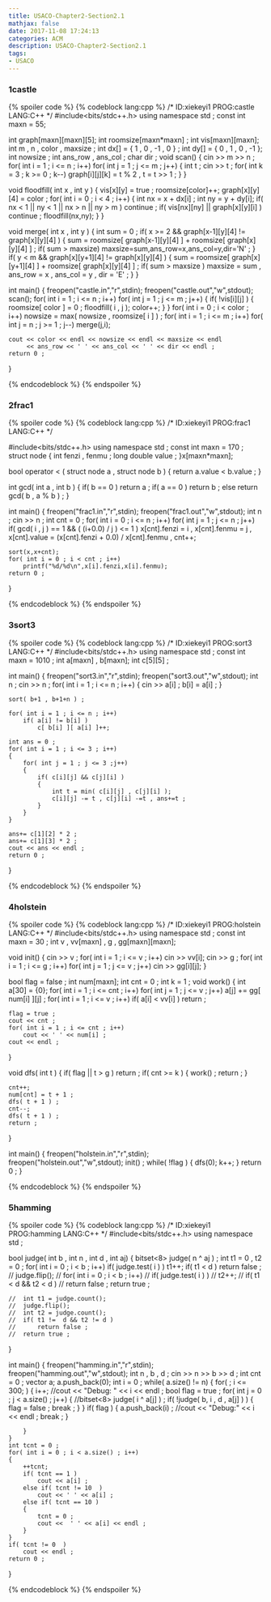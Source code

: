 ```yaml
---
title: USACO-Chapter2-Section2.1
mathjax: false
date: 2017-11-08 17:24:13
categories: ACM
description: USACO-Chapter2-Section2.1
tags:
- USACO
---
```



### 1castle

{% spoiler code %}
{% codeblock lang:cpp %} 
/*
ID:xiekeyi1
PROG:castle
LANG:C++
*/
#include<bits/stdc++.h>
using namespace std ;
const int maxn = 55;

int graph[maxn][maxn][5];
int roomsize[maxn*maxn] ;
int vis[maxn][maxn];
int m , n , color , maxsize ; 
int dx[] = { 1 ,  0 , -1 , 0 } ;
int dy[] = { 0 , 1 , 0 , -1 };
int nowsize ; 
int ans_row , ans_col ; 
char dir ; 
void scan()
{
	cin >> m >> n ;
	for( int i = 1 ; i <= n ; i++)
		for( int j = 1 ; j <= m ; j++)
		{
			int t ;
			cin >> t ;
			for( int  k = 3 ; k >= 0 ; k--)
				graph[i][j][k] = t % 2 , t = t >> 1 ;
		}
}

void floodfill( int x , int y )
{
	vis[x][y] = true ;
	roomsize[color]++;
	graph[x][y][4] = color ; 
	for( int i = 0 ; i < 4 ; i++)
	{
		int nx = x + dx[i] ;
		int ny = y + dy[i];
		if( nx < 1 || ny < 1 || nx > n || ny > m ) continue ;
		if( vis[nx][ny] || graph[x][y][i] ) continue ;
		floodfill(nx,ny);
	}
}

void merge( int x , int y )
{
	int sum = 0 ;
	if( x >= 2 && graph[x-1][y][4] != graph[x][y][4] )
	{
		sum = roomsize[ graph[x-1][y][4] ] + roomsize[ graph[x][y][4] ] ;
		if( sum > maxsize)
			maxsize=sum,ans_row=x,ans_col=y,dir='N' ; 
	}
	if( y < m && graph[x][y+1][4] != graph[x][y][4] )
	{
		sum = roomsize[ graph[x][y+1][4] ] + roomsize[ graph[x][y][4] ] ;
		if( sum > maxsize )
			maxsize = sum , ans_row = x , ans_col = y , dir = 'E' ;
	}
}

int main()
{
	freopen("castle.in","r",stdin);
	freopen("castle.out","w",stdout);
	scan();
	for( int i = 1 ; i <= n ; i++)
		for( int j = 1 ; j <= m ; j++)
		{
			if( !vis[i][j] )
			{
				roomsize[ color ] = 0 ;
				floodfill( i , j );
				color++;
			}
		}
	for( int i = 0 ; i < color ; i++)
		nowsize = max( nowsize , roomsize[ i ] ) ; 
	for( int i = 1 ; i <= m ; i++)
		for( int j = n  ; j >= 1 ; j--)
			merge(j,i);

	cout << color << endl << nowsize << endl << maxsize << endl
	     << ans_row << ' ' << ans_col << ' ' << dir << endl ;
	return 0 ;
}

{% endcodeblock %} 
{% endspoiler %}


### 2frac1

{% spoiler code %}
{% codeblock lang:cpp %} 
/*
ID:xiekeyi1
PROG:frac1
LANG:C++
*/

#include<bits/stdc++.h>
using namespace std ;
const int maxn = 170 ; 
struct node
{
	int fenzi , fenmu ;
	long double value ;
}x[maxn*maxn];

bool operator < ( struct node a , struct node b ) 
{
	return a.value < b.value ;
}

int gcd( int a , int b )
{
	if( b == 0 )
		return a ;
	if( a == 0 )
		return b ; 
	else
		return gcd( b , a % b ) ;
}

int main()
{
	freopen("frac1.in","r",stdin);
	freopen("frac1.out","w",stdout);
	int n ;
	cin >> n ;
	int cnt = 0 ; 
	for( int i = 0 ; i <= n ; i++)
		for( int j = 1 ; j <= n ; j++)
			if( gcd( i , j ) == 1 && ( (i+0.0) / j ) <= 1  )
				x[cnt].fenzi = i , x[cnt].fenmu = j , x[cnt].value = (x[cnt].fenzi + 0.0)  / x[cnt].fenmu , cnt++;

	sort(x,x+cnt);
	for( int i = 0 ; i < cnt ; i++)
		printf("%d/%d\n",x[i].fenzi,x[i].fenmu);
	return 0 ; 
}

{% endcodeblock %} 
{% endspoiler %}

### 3sort3

{% spoiler code %}
{% codeblock lang:cpp %} 
/*
ID:xiekeyi1
PROG:sort3
LANG:C++
*/
#include<bits/stdc++.h>
using namespace std ;
const int maxn = 1010 ;
int a[maxn] , b[maxn];
int c[5][5] ;

int main()
{
	freopen("sort3.in","r",stdin);
	freopen("sort3.out","w",stdout);
	int n ;
	cin >> n ;
	for( int i = 1 ; i <= n ; i++)
	{
		cin >> a[i] ;
		b[i] = a[i] ;
	}

	sort( b+1 , b+1+n ) ;

	for( int i = 1 ; i <= n ; i++)
		if( a[i] != b[i] )
			c[ b[i] ][ a[i] ]++;

	int ans = 0 ; 
	for( int i = 1 ; i <= 3 ; i++)
	{
		for( int j = 1 ; j <= 3 ;j++)
		{
			if( c[i][j] && c[j][i] )
			{
				int t = min( c[i][j] , c[j][i] );
				c[i][j] -= t , c[j][i] -=t , ans+=t ;
			}
		}
	}

	ans+= c[1][2] * 2 ;
	ans+= c[1][3] * 2 ;
	cout << ans << endl ;
	return 0 ; 
}

{% endcodeblock %} 
{% endspoiler %}

### 4holstein

{% spoiler code %}
{% codeblock lang:cpp %} 
/*
ID:xiekeyi1
PROG:holstein
LANG:C++
*/
#include<bits/stdc++.h>
using namespace std ;
const int maxn = 30 ; 
int v , vv[maxn] , g , gg[maxn][maxn];

void init()
{
	cin >> v ;
	for( int i = 1 ; i <= v ; i++)
		cin >> vv[i];
	cin >> g ;
	for( int i = 1 ; i <= g ; i++)
		for( int j = 1 ; j <= v ; j++)
			cin >> gg[i][j];
}

bool flag = false ;
int num[maxn];
int cnt = 0 ;
int k = 1 ; 
void work() 
{
	int a[30] = {0};
	for( int i = 1 ; i <= cnt  ; i++)
		for( int j = 1 ; j <=  v ; j++)
			a[j] += gg[ num[i] ][j] ; 
	for( int i = 1 ; i <= v ; i++)
		if( a[i] < vv[i] )
			return ;

	flag = true ; 
	cout << cnt ;
	for( int i = 1 ; i <= cnt ; i++)
		cout << ' ' << num[i] ;
	cout << endl ;
}

void dfs( int t )
{
	if( flag || t > g ) return ;
	if( cnt >= k )
	{
		work() ;
		return ;
	}

	cnt++;
	num[cnt] = t + 1 ;
	dfs( t + 1 ) ;
	cnt--;
	dfs( t + 1 ) ; 
	return ; 
}


int main()
{
	freopen("holstein.in","r",stdin);
	freopen("holstein.out","w",stdout);
	init() ;
	while( !flag )
	{
		dfs(0);
		k++;
	}
	return  0 ; 
}

{% endcodeblock %} 
{% endspoiler %}

### 5hamming

{% spoiler code %}
{% codeblock lang:cpp %} 
/*
ID:xiekeyi1
PROG:hamming
LANG:C++
 */
#include<bits/stdc++.h>
using namespace std ;

bool judge( int b , int n , int d , int aj)
{
	bitset<8> judge( n ^ aj ) ;
	int t1 = 0 , t2 = 0 ;
	for( int i = 0  ; i < b ; i++)
		if( judge.test( i ) )
			t1++;
	if( t1 < d )
		return false ; 
	//	judge.flip();
	//	for( int i = 0 ; i < b ; i++)
	//		if( judge.test( i ) ) 
	//			t2++;
	//	if( t1 < d && t2 < d )
	//		return false ;
	return true ; 

	//	int t1 = judge.count();
	//	judge.flip();
	//	int t2 = judge.count();
	//	if( t1 !=  d && t2 != d )
	//		return false ;
	//	return true ; 
}


int main()
{
	freopen("hamming.in","r",stdin);
	freopen("hamming.out","w",stdout);
	int n , b , d ;
	cin >> n >> b >> d ;
	int cnt = 0 ;
	vector<int> a;
	a.push_back(0);
	int i = 0 ; 
	while( a.size() != n)
	{
		for( ; i <= 300; ) 
		{
			i++;
			//cout << "Debug: " << i << endl ; 
			bool flag = true ; 
			for( int j = 0 ; j < a.size() ; j++)
			{
				//bitset<8> judge( i ^ a[j] ) ; 
				if( !judge( b, i , d , a[j] ) ) 
				{
					flag = false ;
					break ;
				}
			}
			if( flag )
			{
				a.push_back(i) ;
				//cout << "Debug:" << i << endl ; 
				break ; 
			}

		}
	}
	int tcnt = 0 ;
	for( int i = 0 ; i < a.size() ; i++)
	{
		++tcnt;
		if( tcnt == 1 )
			cout << a[i] ;
		else if( tcnt != 10  )
			cout << ' ' << a[i] ;
		else if( tcnt == 10 )
		{
			tcnt = 0 ;
			cout <<  ' ' << a[i] << endl ;
		}
	}
	if( tcnt != 0  )
		cout << endl ;
	return 0 ; 
}

{% endcodeblock %} 
{% endspoiler %}
